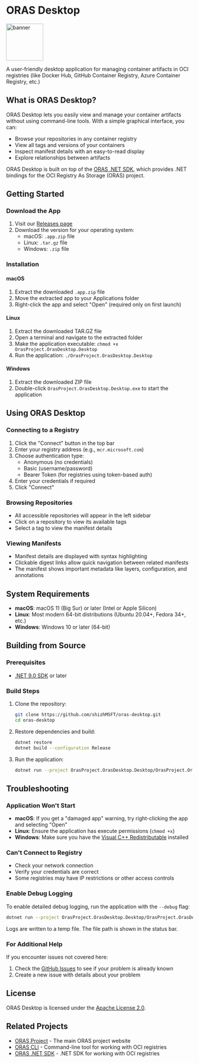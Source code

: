 # ORAS Desktop

<p style="text-align: left;">
<a href="https://oras.land/"><img src="https://oras.land/img/oras.svg" alt="banner" width="100px"></a>
</p>

A user-friendly desktop application for managing container artifacts in OCI registries (like Docker Hub, GitHub Container Registry, Azure Container Registry, etc.)

## What is ORAS Desktop?

ORAS Desktop lets you easily view and manage your container artifacts without using command-line tools. With a simple graphical interface, you can:

- Browse your repositories in any container registry
- View all tags and versions of your containers
- Inspect manifest details with an easy-to-read display
- Explore relationships between artifacts

ORAS Desktop is built on top of the [ORAS .NET SDK](https://github.com/oras-project/oras-dotnet), which provides .NET bindings for the OCI Registry As Storage (ORAS) project.

## Getting Started

### Download the App

1. Visit our [Releases page](https://github.com/shizhMSFT/oras-desktop/releases)
2. Download the version for your operating system:
   - macOS: `.app.zip` file
   - Linux: `.tar.gz` file
   - Windows: `.zip` file

### Installation

#### macOS

1. Extract the downloaded `.app.zip` file
2. Move the extracted app to your Applications folder
3. Right-click the app and select "Open" (required only on first launch)

#### Linux

1. Extract the downloaded TAR.GZ file
2. Open a terminal and navigate to the extracted folder
3. Make the application executable: `chmod +x OrasProject.OrasDesktop.Desktop`
4. Run the application: `./OrasProject.OrasDesktop.Desktop`

#### Windows

1. Extract the downloaded ZIP file
2. Double-click `OrasProject.OrasDesktop.Desktop.exe` to start the application

## Using ORAS Desktop

### Connecting to a Registry

1. Click the "Connect" button in the top bar
2. Enter your registry address (e.g., `mcr.microsoft.com`)
3. Choose authentication type:
   - Anonymous (no credentials)
   - Basic (username/password)
   - Bearer Token (for registries using token-based auth)
4. Enter your credentials if required
5. Click "Connect"

### Browsing Repositories

- All accessible repositories will appear in the left sidebar
- Click on a repository to view its available tags
- Select a tag to view the manifest details

### Viewing Manifests

- Manifest details are displayed with syntax highlighting
- Clickable digest links allow quick navigation between related manifests
- The manifest shows important metadata like layers, configuration, and annotations

## System Requirements

- **macOS**: macOS 11 (Big Sur) or later (Intel or Apple Silicon)
- **Linux**: Most modern 64-bit distributions (Ubuntu 20.04+, Fedora 34+, etc.)
- **Windows**: Windows 10 or later (64-bit)

## Building from Source

### Prerequisites

- [.NET 9.0 SDK](https://dotnet.microsoft.com/download/dotnet/9.0) or later

### Build Steps

1. Clone the repository:
   ```bash
   git clone https://github.com/shizhMSFT/oras-desktop.git
   cd oras-desktop
   ```

2. Restore dependencies and build:
   ```bash
   dotnet restore
   dotnet build --configuration Release
   ```

3. Run the application:
   ```bash
   dotnet run --project OrasProject.OrasDesktop.Desktop/OrasProject.OrasDesktop.Desktop.csproj
   ```

## Troubleshooting

### Application Won't Start

- **macOS**: If you get a "damaged app" warning, try right-clicking the app and selecting "Open"
- **Linux**: Ensure the application has execute permissions (`chmod +x`)
- **Windows**: Make sure you have the [Visual C++ Redistributable](https://aka.ms/vs/17/release/vc_redist.x64.exe) installed

### Can't Connect to Registry

- Check your network connection
- Verify your credentials are correct
- Some registries may have IP restrictions or other access controls

### Enable Debug Logging

To enable detailed debug logging, run the application with the `--debug` flag:

```bash
dotnet run --project OrasProject.OrasDesktop.Desktop/OrasProject.OrasDesktop.Desktop.csproj -- --debug
```

Logs are written to a temp file. The file path is shown in the status bar.

### For Additional Help

If you encounter issues not covered here:

1. Check the [GitHub Issues](https://github.com/shizhMSFT/oras-desktop/issues) to see if your problem is already known
2. Create a new issue with details about your problem

## License

ORAS Desktop is licensed under the [Apache License 2.0](LICENSE).

## Related Projects

- [ORAS Project](https://oras.land/) - The main ORAS project website
- [ORAS CLI](https://github.com/oras-project/oras) - Command-line tool for working with OCI registries
- [ORAS .NET SDK](https://github.com/oras-project/oras-dotnet) - .NET SDK for working with OCI registries
